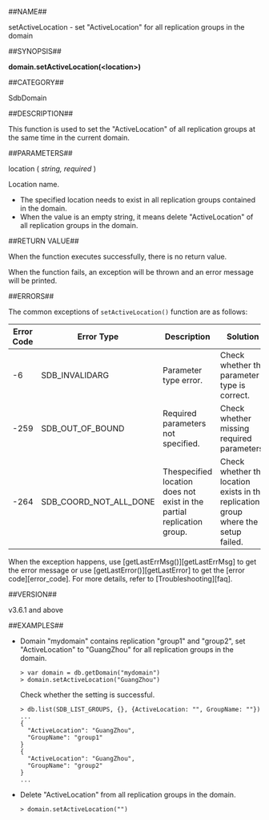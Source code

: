 ##NAME##

setActiveLocation - set "ActiveLocation" for all replication groups in the domain

##SYNOPSIS##

**domain.setActiveLocation(\<location\>)**

##CATEGORY##

SdbDomain

##DESCRIPTION##

This function is used to set the "ActiveLocation" of all replication groups at the same time in the current domain.

##PARAMETERS##

location ( *string, required* )

Location name.

- The specified location needs to exist in all replication groups contained in the domain.
- When the value is an empty string, it means delete "ActiveLocation" of all replication groups in the domain.

##RETURN VALUE##

When the function executes successfully, there is no return value.

When the function fails, an exception will be thrown and an error message will be printed.

##ERRORS##

The common exceptions of `setActiveLocation()` function are as follows:

| Error Code | Error Type | Description | Solution |
| ---------- | ---------- | ----------- | -------- |
| -6 | SDB_INVALIDARG | Parameter type error. | Check whether the parameter type is correct. |
| -259 | SDB_OUT_OF_BOUND | Required parameters not specified. | Check whether missing required parameters. |
| -264 | SDB_COORD_NOT_ALL_DONE | Thespecified location does not exist in the partial replication group. | Check whether the location exists in the replication group where the setup failed. |

When the exception happens, use [getLastErrMsg()][getLastErrMsg] to get the error message or use [getLastError()][getLastError] to get the [error code][error_code]. For more details, refer to [Troubleshooting][faq].

##VERSION##

v3.6.1 and above

##EXAMPLES##

- Domain "mydomain" contains replication "group1" and "group2", set "ActiveLocation" to "GuangZhou" for all replication groups in the domain.

    ```lang-javascript
    > var domain = db.getDomain("mydomain")
    > domain.setActiveLocation("GuangZhou")
    ```

    Check whether the setting is successful.

    ```lang-javascript
    > db.list(SDB_LIST_GROUPS, {}, {ActiveLocation: "", GroupName: ""})
    ...
    {
      "ActiveLocation": "GuangZhou",
      "GroupName": "group1"
    }
    {
      "ActiveLocation": "GuangZhou",
      "GroupName": "group2"
    }
    ...
    ```

- Delete "ActiveLocation" from all replication groups in the domain.

    ```lang-javascript
    > domain.setActiveLocation("")
    ```

[^_^]:
    Links
[getLastErrMsg]:manual/Manual/Sequoiadb_Command/Global/getLastErrMsg.md
[getLastError]:manual/Manual/Sequoiadb_Command/Global/getLastError.md
[faq]:manual/FAQ/faq_sdb.md
[error_code]:manual/Manual/Sequoiadb_error_code.md